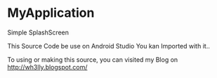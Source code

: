 MyApplication
=============

Simple SplashScreen 

This Source Code be use on Android Studio
You kan Imported with it..

To using or making this source, you can visited my Blog on http://wh3lly.blogspot.com/
